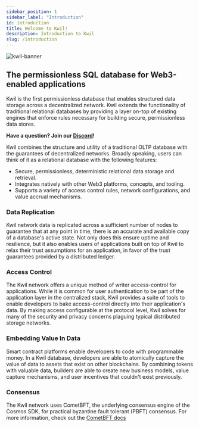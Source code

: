 ```yaml
---
sidebar_position: 1
sidebar_label: "Introduction"
id: introduction
title: Welcome to Kwil!
description: Introduction to Kwil
slug: /introduction
---
```


![kwil-banner](../docs/kwil-banner.svg)

## The permissionless SQL database for Web3-enabled applications

Kwil is the first permissionless database that enables structured data storage across a decentralized network. Kwil extends the functionality of traditional relational databases by providing a layer on-top of existing engines that enforce rules necessary for building secure, permissionless data stores.

**Have a question? Join our [Discord](<https://discord.com/invite/HzRPZ59Kay>)!**

Kwil combines the structure and utility of a traditional OLTP database with the guarantees of decentralized networks.  Broadly speaking, users can think of it as a relational database with the following features:

- Secure, permissionless, deterministic relational data storage and retrieval.
- Integrates natively with other Web3 platforms, concepts, and tooling.
- Supports a variety of access control rules, network configurations, and value accrual mechanisms.

### Data Replication

Kwil network data is replicated across a sufficient number of nodes to guarantee that at any point in time, there is an accurate and available copy of a database's active state.  Not only does this ensure uptime and resilience, but it also enables users of applications built on top of Kwil to relax their trust assumptions for an application, in favor of the trust guarantees provided by a distributed ledger.

### Access Control

The Kwil network offers a unique method of writer access-control for applications.  While it is common for user authentication to be part of the application layer in the centralized stack, Kwil provides a suite of tools to enable developers to bake access-control directly into their application's data.  By making access configurable at the protocol level, Kwil solves for many of the security and privacy concerns plaguing typical distributed storage networks.

### Embedding Value In Data

Smart contract platforms enable developers to code with programmable money.  In a Kwil database, developers are able to atomically capture the value of data to assets that exist on other blockchains.  By combining tokens with valuable data, builders are able to create new business models, value capture mechanisms, and user incentives that couldn't exist previously.


### Consensus

The Kwil network uses CometBFT, the underlying consensus engine of the Cosmos SDK, for practical byzantine fault tolerant (PBFT) consensus.  For more information, check out the [CometBFT docs](https://docs.cometbft.com/v0.37/)